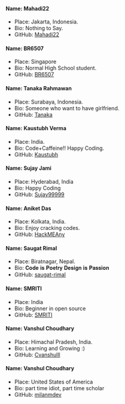 #### Name: Mahadi22

- Place: Jakarta, Indonesia.
- Bio: Nothing to Say.
- GitHub: [Mahadi22](https://github.com/mahadi22)

#### Name: BR6507

- Place: Singapore
- Bio: Normal High School student.
- GitHub: [BR6507](https://github.com/BudiRahmawan)

#### Name: Tanaka Rahmawan

- Place: Surabaya, Indonesia.
- Bio: Someone who want to have girlfriend.
- GitHub: [Tanaka](https://github.com/Tanakar65/)

#### Name: Kaustubh Verma

- Place: India.
- Bio: Code+Caffeine!! Happy Coding.
- GitHub: [Kaustubh](https://github.com/mekaustubh28)

#### Name: Sujay Jami

- Place: Hyderabad, India
- Bio: Happy Coding
- GitHub: [Sujay99999](https://github.com/Sujay99999)

#### Name: Aniket Das

- Place: Kolkata, India.
- Bio: Enjoy cracking codes.
- GitHub: [HackMEAny](https://github.com/HackMEAny)

#### Name: Saugat Rimal

- Place: Biratnagar, Nepal.
- Bio: 𝐂𝐨𝐝𝐞 𝐢𝐬 𝐏𝐨𝐞𝐭𝐫𝐲 𝐃𝐞𝐬𝐢𝐠𝐧 𝐢𝐬 𝐏𝐚𝐬𝐬𝐢𝐨𝐧
- GitHub: [saugat-rimal](https://github.com/saugat-rimal)

#### Name: SMRITI

- Place: India
- Bio: Beginner in open source
- GitHub: [SMRITI](https://github.com/Smriti925)

#### Name: Vanshul Choudhary

- Place: Himachal Pradesh, India.
- Bio: Learning and Growing :)
- GitHub: [Cvanshulll](https://github.com/Cvanshulll)

#### Name: Vanshul Choudhary

- Place: United States of America
- Bio: part time idiot, part time scholar
- GitHub: [milanmdev](https://github.com/milanmdev)
